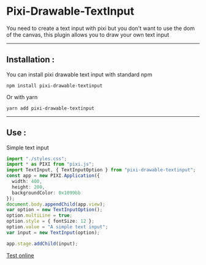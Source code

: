 # Pixi-Drawable-TextInput
 You need to create a text input with pixi but you don't want to use the dom of the canvas, this plugin allows you to draw your own text input

***

## Installation :
You can install pixi drawable text input with standard npm

`npm install pixi-drawable-textinput`

Or with yarn

`yarn add pixi-drawable-textinput`

***

## Use :

Simple text input
```typescript
import "./styles.css";
import * as PIXI from "pixi.js";
import TextInput, { TextInputOption } from "pixi-drawable-textinput";
const app = new PIXI.Application({
  width: 400,
  height: 200,
  backgroundColor: 0x1099bb
});
document.body.appendChild(app.view);
var option = new TextInputOption();
option.multiLine = true;
option.style = { fontSize: 12 };
option.value = "A simple text input";
var input = new TextInput(option);

app.stage.addChild(input);
```
[Test online](https://codesandbox.io/s/simple-pixi-textinput-6dk8b)
